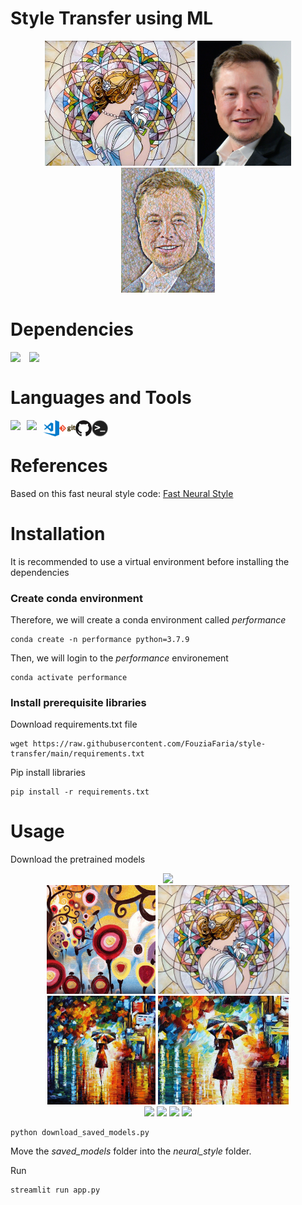 # Style Transfer using ML

<p align="center">
    <img src="neural_style/images/style-images/mosaic.jpg" height="200px">
    <img src="neural_style/images/content-images/elon.jpg" height="200px">
    <img src="neural_style/images/output-images/mosaic-elon.jpg" height="200px">
</p>

# Dependencies

[<img align="left" width="30px" src="https://streamlit.io/images/brand/streamlit-mark-color.png" />][Streamlit]

[<img align="left" width="30px" src="https://upload.wikimedia.org/wikipedia/commons/1/10/PyTorch_logo_icon.svg" />][pytorch]

<br />

# Languages and Tools

[<img align="left" width="26px" src="https://upload.wikimedia.org/wikipedia/commons/c/c3/Python-logo-notext.svg" />][python]
[<img align="left" width="26px" src="https://upload.wikimedia.org/wikipedia/commons/3/38/Jupyter_logo.svg" />][jupyter notebook]
[<img align="left" width="26px" src="https://raw.githubusercontent.com/github/explore/80688e429a7d4ef2fca1e82350fe8e3517d3494d/topics/visual-studio-code/visual-studio-code.png" />][Visual Studio Code]
[<img align="left" width="26px" src="https://raw.githubusercontent.com/github/explore/80688e429a7d4ef2fca1e82350fe8e3517d3494d/topics/git/git.png" />][git]
[<img align="left" width="26px" src="https://raw.githubusercontent.com/github/explore/78df643247d429f6cc873026c0622819ad797942/topics/github/github.png" />][github]
[<img align="left" width="26px" src="https://raw.githubusercontent.com/github/explore/80688e429a7d4ef2fca1e82350fe8e3517d3494d/topics/terminal/terminal.png" />][terminal]

<br />

# References
Based on this fast neural style code:
[Fast Neural Style](https://github.com/pytorch/examples/tree/master/fast_neural_style)

# Installation
It is recommended to use a virtual environment before installing the dependencies

### Create conda environment
Therefore, we will create a conda environment called *performance*
```
conda create -n performance python=3.7.9
```
Then, we will login to the *performance* environement
```
conda activate performance
```

### Install prerequisite libraries

Download requirements.txt file

```
wget https://raw.githubusercontent.com/FouziaFaria/style-transfer/main/requirements.txt

```

Pip install libraries
```
pip install -r requirements.txt
```

# Usage
Download the pretrained models

<div align='center'>
  <img src='images/content-images/amber.jpg' height="174px">
</div>

<div align='center'>
  <img src='neural_style/images/style-images/candy.jpg' height="174px">
  <img src='neural_style/images/style-images/mosaic.jpg' height="174px">
  <img src='neural_style/images/style-images/rain-princess.jpg' height="174px">
  <img src='neural_style/images/style-images/rain-princess-cropped.jpg' height="174px">
  <br>
  <img src='images/style-images/rain-princess-cropped.jpg' height="174px">
  <img src='images/output-images/amber-rain-princess.jpg' height="174px">
  <img src='images/output-images/amber-udnie.jpg' height="174px">
  <img src='images/style-images/udnie.jpg' height="174px">
</div>

```console
python download_saved_models.py
```

Move the *saved_models* folder into the *neural_style* folder.

Run
```console
streamlit run app.py
```

[Streamlit]: https://streamlit.io/
[pytorch]: https://pytorch.org/
[python]: https://www.python.org/
[jupyter notebook]: https://jupyter.org/
[Visual Studio Code]: https://code.visualstudio.com/
[git]: https://git-scm.com/
[github]: https://github.com/
[terminal]: https://sourceforge.net/projects/windows-terminal.mirror/
